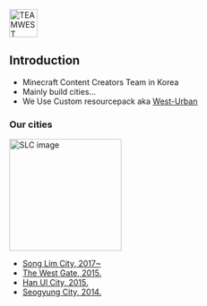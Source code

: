 <a href="https://teamwest.co.kr/">
	<img src="https://teamwest.co.kr/must/logo_lg.svg" alt="TEAMWEST Logo" height="50">
<a>


## Introduction
- Minecraft Content Creators Team in Korea
- Mainly build cities...
- We Use Custom resourcepack aka [West-Urban](https://github.com/TEAMWESTmc/West-Urban)

### Our cities
<img src="https://teamwest.co.kr/must/background_index.png" alt="SLC image" height="200">

- [Song Lim City, 2017~](https://teamwest.co.kr/intro/slc/)
- [The West Gate, 2015.](https://teamwest.co.kr/intro/twg/)
- [Han Ul City, 2015.](https://teamwest.co.kr/intro/huc/)
- [Seogyung City, 2014.](https://teamwest.co.kr/intro/sgc/)
